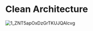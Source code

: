 # Clean Architecture

![1_ZNT5apOxDzGrTKUJQAIcvg](https://user-images.githubusercontent.com/61221666/114119707-24caa780-9926-11eb-84f9-2f4aaf0bc882.png)

